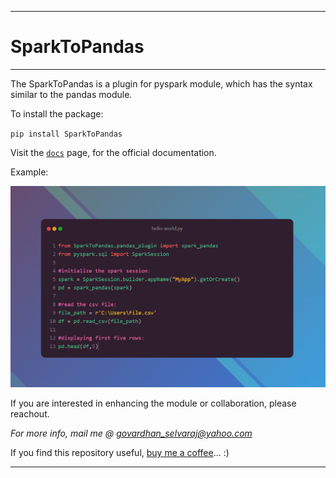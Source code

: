 -------------
# SparkToPandas
--------------



The SparkToPandas is a plugin for pyspark module, which has the syntax similar to the pandas module.

To install the package:

`pip install SparkToPandas`


Visit the [``docs``](https://sparktopandas.readthedocs.io/en/latest/index.html) page, for the official documentation.

Example:

![alt text](https://github.com/govardhan26/SparkToPandas/blob/main/examples/importing.PNG)

If you are interested in enhancing the module or collaboration, please reachout.

*For more info, mail me @ govardhan_selvaraj@yahoo.com*

If you find this repository useful, [buy me a coffee](https://www.buymeacoffee.com/govardhan26)... :)

-----------




